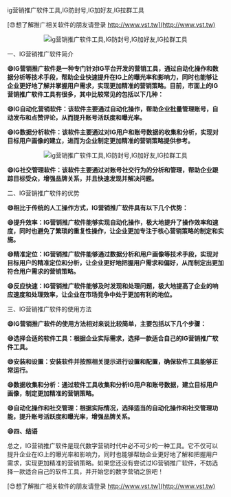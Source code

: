 ig营销推广软件工具,IG防封号,IG加好友,IG拉群工具

[😍想了解推广相关软件的朋友请登录 http://www.vst.tw](http://www.vst.tw)

 <center><img src="https://vst.tw/MP4/tuiguang/png/1.png" alt="ig营销推广软件工具,IG防封号,IG加好友,IG拉群工具"></center>

一、IG营销推广软件简介

**😄IG营销推广软件是一种专门针对IG平台开发的营销工具，通过自动化操作和数据分析等技术手段，帮助企业快速提升在IG上的曝光率和影响力，同时也能够让企业更好地了解并掌握用户需求，实现更加精准的营销策略。目前，市面上的IG营销推广软件工具有很多，其中比较常见的包括以下几种：**

**😄IG自动化营销软件：该软件主要通过自动化操作，帮助企业批量管理账号，自动发布和点赞评论，从而提升账号活跃度和曝光率。**

**😄IG数据分析软件：该软件主要通过对IG用户和账号数据的收集和分析，实现对目标用户画像的建立，进而为企业制定更加精准的营销策略提供参考。**

 <center><img src="https://vst.tw/MP4/tuiguang/png/5.png" alt="ig营销推广软件工具,IG防封号,IG加好友,IG拉群工具"></center>

**😄IG社交管理软件：该软件主要通过对账号社交行为的分析和管理，帮助企业跟踪目标受众，增强品牌关系，并且快速发现并解决问题。**

二、IG营销推广软件的优势

**😄相比于传统的人工操作方式，IG营销推广软件具有以下几个优势：**

**😄提升效率：IG营销推广软件能够实现自动化操作，极大地提升了操作效率和速度，同时也避免了繁琐的重复性操作，让企业更加专注于核心营销策略的制定和实施。**

**😄精准定位：IG营销推广软件能够通过数据分析和用户画像等技术手段，实现对目标用户的精准定位和分析，让企业更好地把握用户需求和偏好，从而制定出更加符合用户需求的营销策略。**

**😄反应快速：IG营销推广软件能够及时发现和处理问题，极大地提高了企业的响应速度和处理效率，让企业在市场竞争中处于更加有利的地位。**

三、IG营销推广软件的使用方法

**😄IG营销推广软件的使用方法相对来说比较简单，主要包括以下几个步骤：**

**😄选择合适的软件工具：根据企业实际需求，选择一款适合自己的IG营销推广软件工具。**

**😄安装和设置：安装软件并按照相关提示进行设置和配置，确保软件工具能够正常运行。**

**😄数据收集和分析：通过软件工具收集和分析IG用户和账号数据，建立目标用户画像，制定更加精准的营销策略。**

**😄自动化操作和社交管理：根据实际情况，选择适当的自动化操作和社交管理功能，提升账号活跃度和曝光率，增强品牌关系。**

**😄四、结语**

总之，IG营销推广软件是现代数字营销时代中必不可少的一种工具。它不仅可以提升企业在IG上的曝光率和影响力，同时也能够帮助企业更好地了解和把握用户需求，实现更加精准的营销策略。如果您还没有尝试过IG营销推广软件，不妨选择一款适合自己的软件工具，并开始您的数字营销之旅吧！

[😍想了解推广相关软件的朋友请登录 http://www.vst.tw](http://www.vst.tw)




